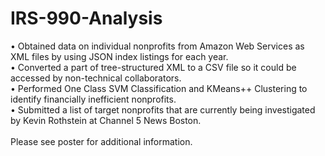 # IRS-990-Analysis

• Obtained data on individual nonprofits from Amazon Web Services as XML files by using JSON index listings for each year.<br />
• Converted a part of tree-structured XML to a CSV file so it could be accessed by non-technical collaborators.<br />
• Performed One Class SVM Classification and KMeans++ Clustering to identify financially inefficient nonprofits.<br />
• Submitted a list of target nonprofits that are currently being investigated by Kevin Rothstein at Channel 5 News Boston. <br />
<br />
Please see poster for additional information. 
